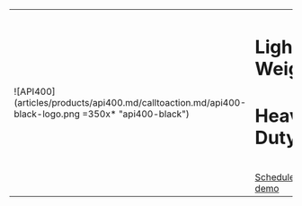 

| | |
|:-------|:-------|
|![API400](articles/products/api400.md/calltoaction.md/api400-black-logo.png =350x* "api400-black")|<h1 class="text-white">Light Weight</h1> <h1 class="text-orange">Heavy Duty</h1> <br> [Schedule a demo](http://localhost:8080/apps/tekmonks/index.html?.=aHR0cDovL2xvY2FsaG9zdDo4MDgwL2FwcHMvdGVrbW9ua3MvbGFuZGluZy5odG1sP3Byb2R1Y3RfcGF0aD0uL3Byb2R1Y3RzL2FwaTQwMC5tZCZtZW51X3BhdGg9Lm1lbnVzL2Vu "api400")|


